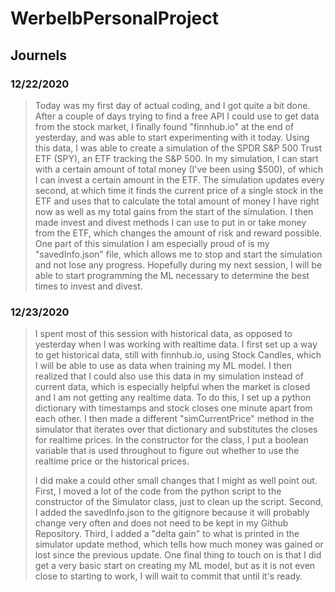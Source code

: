 # WerbelbPersonalProject

## Journels

### 12/22/2020

> Today was my first day of actual coding, and I got quite a bit done. After a couple of days trying to find a free API I could use to get data from the stock market, I finally found "finnhub.io" at the end of yesterday, and was able to start experimenting with it today. Using this data, I was able to create a simulation of the SPDR S&P 500 Trust ETF (SPY), an ETF tracking the S&P 500. In my simulation, I can start with a certain amount of total money (I've been using $500), of which I can invest a certain amount in the ETF. The simulation updates every second, at which time it finds the current price of a single stock in the ETF and uses that to calculate the total amount of money I have right now as well as my total gains from the start of the simulation. I then made invest and divest methods I can use to put in or take money from the ETF, which changes the amount of risk and reward possible. One part of this simulation I am especially proud of is my "savedInfo.json" file, which allows me to stop and start the simulation and not lose any progress. Hopefully during my next session, I will be able to start programming the ML necessary to determine the best times to invest and divest.

### 12/23/2020
> I spent most of this session with historical data, as opposed to yesterday when I was working with realtime data. I first set up a way to get historical data, still with finnhub.io, using Stock Candles, which I will be able to use as data when training my ML model. I then realized that I could also use this data in my simulation instead of current data, which is especially helpful when the market is closed and I am not getting any realtime data. To do this, I set up a python dictionary with timestamps and stock closes one minute apart from each other. I then made a different "simCurrentPrice" method in the simulator that iterates over that dictionary and substitutes the closes for realtime prices. In the constructor for the class, I put a boolean variable that is used throughout to figure out whether to use the realtime price or the historical prices.
> 
> I did make a could other small changes that I might as well point out. First, I moved a lot of the code from the python script to the constructor of the Simulator class, just to clean up the script. Second, I added the savedInfo.json to the gitignore because it will probably change very often and does not need to be kept in my Github Repository. Third, I added a "delta gain" to what is printed in the simulator update method, which tells how much money was gained or lost since the previous update. One final thing to touch on is that I did get a very basic start on creating my ML model, but as it is not even close to starting to work, I will wait to commit that until it's ready.